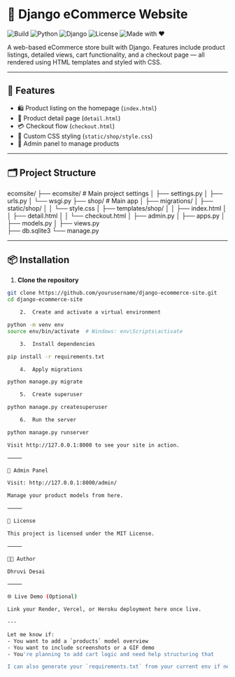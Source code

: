 # 🛒 Django eCommerce Website

![Build](https://img.shields.io/badge/build-passing-brightgreen)
![Python](https://img.shields.io/badge/python-3.10%2B-blue)
![Django](https://img.shields.io/badge/django-5.0%2B-success)
![License](https://img.shields.io/badge/license-MIT-lightgrey)
![Made with ❤️](https://img.shields.io/badge/Made%20with-Django-092E20.svg)

A web-based eCommerce store built with Django. Features include product listings, detailed views, cart functionality, and a checkout page — all rendered using HTML templates and styled with CSS.

---

## 🚀 Features

- 🛍️ Product listing on the homepage (`index.html`)
- 🔎 Product detail page (`detail.html`)
- 💳 Checkout flow (`checkout.html`)
- 🎨 Custom CSS styling (`static/shop/style.css`)
- 👤 Admin panel to manage products

---

## 🗂️ Project Structure

ecomsite/
├── ecomsite/                 # Main project settings
│   ├── settings.py
│   ├── urls.py
│   └── wsgi.py
├── shop/                     # Main app
│   ├── migrations/
│   ├── static/shop/
│   │   └── style.css
│   ├── templates/shop/
│   │   ├── index.html
│   │   ├── detail.html
│   │   └── checkout.html
│   ├── admin.py
│   ├── apps.py
│   ├── models.py
│   ├── views.py         
├── db.sqlite3
└── manage.py

---

## 📦 Installation

1. **Clone the repository**
```bash
git clone https://github.com/yourusername/django-ecommerce-site.git
cd django-ecommerce-site

	2.	Create and activate a virtual environment

python -m venv env
source env/bin/activate  # Windows: env\Scripts\activate

	3.	Install dependencies

pip install -r requirements.txt

	4.	Apply migrations

python manage.py migrate

	5.	Create superuser

python manage.py createsuperuser

	6.	Run the server

python manage.py runserver

Visit http://127.0.0.1:8000 to see your site in action.

⸻

🔐 Admin Panel

Visit: http://127.0.0.1:8000/admin/

Manage your product models from here.

⸻

📄 License

This project is licensed under the MIT License.

⸻

👩‍💻 Author

Dhruvi Desai

⸻

🌐 Live Demo (Optional)

Link your Render, Vercel, or Heroku deployment here once live.

---

Let me know if:
- You want to add a `products` model overview
- You want to include screenshots or a GIF demo
- You're planning to add cart logic and need help structuring that

I can also generate your `requirements.txt` from your current env if needed.
